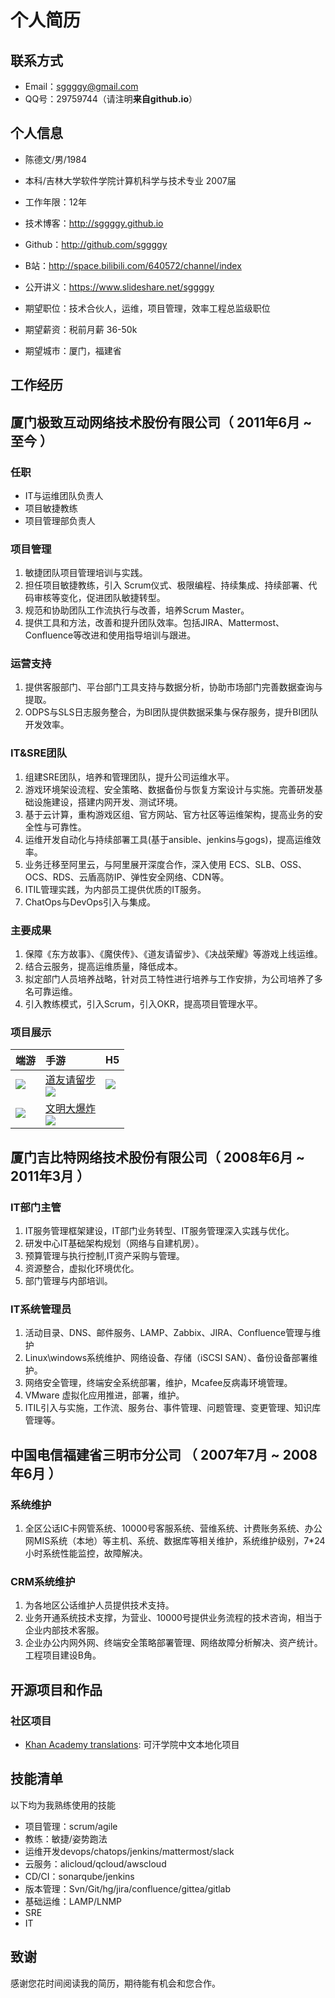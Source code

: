 # 个人简历

## 联系方式

- Email：[sggggy@gmail.com](mailto:sggggy@gmail.com)
- QQ号：29759744（请注明**来自github.io**）

## 个人信息

 - 陈德文/男/1984 
 - 本科/吉林大学软件学院计算机科学与技术专业 2007届
 - 工作年限：12年
 - 技术博客：http://sggggy.github.io
 - Github：http://github.com/sggggy
 - B站：http://space.bilibili.com/640572/channel/index
 - 公开讲义：https://www.slideshare.net/sggggy

 - 期望职位：技术合伙人，运维，项目管理，效率工程总监级职位
 - 期望薪资：税前月薪 36-50k
 - 期望城市：厦门，福建省

## 工作经历

## 厦门极致互动网络技术股份有限公司（ 2011年6月 ~ 至今 ）

### 任职
* IT与运维团队负责人
* 项目敏捷教练
* 项目管理部负责人

### 项目管理

1. 敏捷团队项目管理培训与实践。
2. 担任项目敏捷教练，引入 Scrum仪式、极限编程、持续集成、持续部署、代码审核等变化，促进团队敏捷转型。
3. 规范和协助团队工作流执行与改善，培养Scrum Master。
4. 提供工具和方法，改善和提升团队效率。包括JIRA、Mattermost、Confluence等改进和使用指导培训与跟进。

### 运营支持 

1. 提供客服部门、平台部门工具支持与数据分析，协助市场部门完善数据查询与提取。
2. ODPS与SLS日志服务整合，为BI团队提供数据采集与保存服务，提升BI团队开发效率。

### IT&SRE团队

1. 组建SRE团队，培养和管理团队，提升公司运维水平。
2. 游戏环境架设流程、安全策略、数据备份与恢复方案设计与实施。完善研发基础设施建设，搭建内网开发、测试环境。
3. 基于云计算，重构游戏区组、官方网站、官方社区等运维架构，提高业务的安全性与可靠性。
4. 运维开发自动化与持续部署工具(基于ansible、jenkins与gogs)，提高运维效率。
5. 业务迁移至阿里云，与阿里展开深度合作，深入使用 ECS、SLB、OSS、OCS、RDS、云盾高防IP、弹性安全网络、CDN等。
6. ITIL管理实践，为内部员工提供优质的IT服务。
7. ChatOps与DevOps引入与集成。

### 主要成果

1. 保障《东方故事》、《魔侠传》、《道友请留步》、《决战荣耀》等游戏上线运维。
2. 结合云服务，提高运维质量，降低成本。
3. 拟定部门人员培养战略，针对员工特性进行培养与工作安排，为公司培养了多名可靠运维。
4. 引入教练模式，引入Scrum，引入OKR，提高项目管理水平。

### 项目展示

|端游|手游|H5|
|:-|:-|:-|
|![](https://sggggy.github.io/images/games-ws.png)|[道友请留步](https://itunes.apple.com/cn/app/id874173594)<br />![](https://sggggy.github.io/images/p22.png)|![](https://sggggy.github.io/images/games-jzmy.png)|
|![](https://sggggy.github.io/images/games-mx.png)|[文明大爆炸](https://itunes.apple.com/cn/app/id1399526309)<br />![](https://sggggy.github.io/images/p29.png)||

## 厦门吉比特网络技术股份有限公司（ 2008年6月 ~ 2011年3月 ）

### IT部门主管

1. IT服务管理框架建设，IT部门业务转型、IT服务管理深入实践与优化。
2. 研发中心IT基础架构规划（网络与自建机房）。 
3. 预算管理与执行控制,IT资产采购与管理。 
4. 资源整合，虚拟化环境优化。
5. 部门管理与内部培训。

### IT系统管理员

1. 活动目录、DNS、邮件服务、LAMP、Zabbix、JIRA、Confluence管理与维护 
2. Linux\windows系统维护、网络设备、存储（iSCSI SAN）、备份设备部署维护。
3. 网络安全管理，终端安全系统部署，维护，Mcafee反病毒环境管理。
4. VMware 虚拟化应用推进，部署，维护。
5. ITIL引入与实施，工作流、服务台、事件管理、问题管理、变更管理、知识库管理等。

## 中国电信福建省三明市分公司 （ 2007年7月 ~ 2008年6月 ）

### 系统维护

1. 全区公话IC卡网管系统、10000号客服系统、营维系统、计费账务系统、办公网MIS系统（本地）等主机、系统、数据库等相关维护，系统维护级别，7*24小时系统性能监控，故障解决。 

### CRM系统维护 

1. 为各地区公话维护人员提供技术支持。
2. 业务开通系统技术支撑，为营业、10000号提供业务流程的技术咨询，相当于企业内部技术客服。
3. 企业办公内网外网、终端安全策略部署管理、网络故障分析解决、资产统计。工程项目建设B角。

## 开源项目和作品

### 社区项目
 - [Khan Academy translations](https://crowdin.com/profile/sggggy): 可汗学院中文本地化项目

## 技能清单

以下均为我熟练使用的技能

- 项目管理：scrum/agile
- 教练：敏捷/姿势跑法
- 运维开发devops/chatops/jenkins/mattermost/slack
- 云服务：alicloud/qcloud/awscloud
- CD/CI：sonarqube/jenkins
- 版本管理：Svn/Git/hg/jira/confluence/gittea/gitlab
- 基础运维：LAMP/LNMP
- SRE
- IT

## 致谢

感谢您花时间阅读我的简历，期待能有机会和您合作。